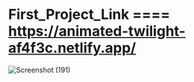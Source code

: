  
# First_Project_Link ==== https://animated-twilight-af4f3c.netlify.app/
![Screenshot (191)](https://user-images.githubusercontent.com/112082808/188301068-0c56fc64-ebff-4d1c-ac11-1434346d3ca9.png)
